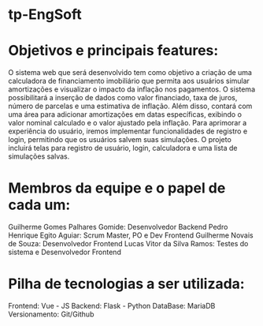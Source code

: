 # tp-EngSoft

# Objetivos e principais features:

O sistema web que será  desenvolvido tem como objetivo a criação de uma calculadora de financiamento imobiliário que permita aos usuários simular amortizações e visualizar o impacto da inflação nos pagamentos. O sistema possibilitará a inserção de dados como valor financiado, taxa de juros, número de parcelas e uma estimativa de inflação. Além disso, contará com uma área para adicionar amortizações em datas específicas, exibindo o valor nominal calculado e o valor ajustado pela inflação. Para aprimorar a experiência do usuário, iremos implementar funcionalidades de registro e login, permitindo que os usuários salvem suas simulações. O projeto incluirá telas para registro de usuário, login, calculadora e uma lista de simulações salvas. 

# Membros da equipe e o papel de cada um:

Guilherme Gomes Palhares Gomide: Desenvolvedor Backend
Pedro Henrique Egito Aguiar: Scrum Master, PO e Dev Frontend
Guilherme Novais de Souza: Desenvolvedor Frontend
Lucas Vitor da Silva Ramos: Testes do sistema e Desenvolvedor Frontend


# Pilha de tecnologias a ser utilizada:

Frontend: Vue - JS
Backend: Flask - Python
DataBase: MariaDB
Versionamento: Git/Github 

